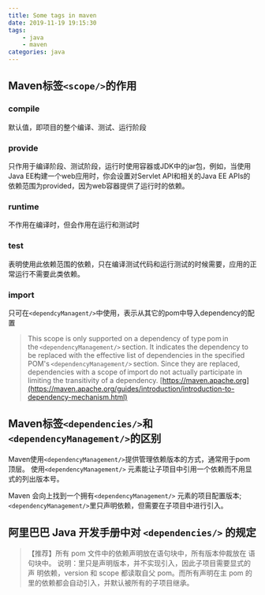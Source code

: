 ```yaml
---
title: Some tags in maven
date: 2019-11-19 19:15:30
tags: 
    - java
    - maven
categories: java
---
```



## Maven标签`<scope/>`的作用 

### compile  
默认值，即项目的整个编译、测试、运行阶段

### provide  
只作用于编译阶段、测试阶段，运行时使用容器或JDK中的jar包，例如，当使用Java EE构建一个web应用时，你会设置对Servlet API和相关的Java EE APIs的依赖范围为provided，因为web容器提供了运行时的依赖。 

### runtime  
不作用在编译时，但会作用在运行和测试时 

### test  
表明使用此依赖范围的依赖，只在编译测试代码和运行测试的时候需要，应用的正常运行不需要此类依赖。 

### import  
只可在`<dependcyManagent/>`中使用，表示从其它的pom中导入dependency的配置  
> This scope is only supported on a dependency of type pom in the `<dependencyManagement/>` section. It indicates the dependency to be replaced with the effective list of dependencies in the specified POM's `<dependencyManagement/>` section. Since they are replaced, dependencies with a scope of import do not actually participate in limiting the transitivity of a dependency. 
> [https://maven.apache.org](https://maven.apache.org/guides/introduction/introduction-to-dependency-mechanism.html)  


## Maven标签`<dependencies/>`和`<dependencyManagement/>`的区别 

Maven使用`<dependencyManagement/>`提供管理依赖版本的方式，通常用于pom顶层。 
使用`<dependencyManagement/>` 元素能让子项目中引用一个依赖而不用显式的列出版本号。 

Maven 会向上找到一个拥有`<dependencyManagement/>` 元素的项目配置版本;
`<dependencyManagement/>`里只声明依赖，但需要在子项目中进行引入。


## 阿里巴巴 Java 开发手册中对 `<dependencies/>` 的规定 
> 【推荐】所有 pom 文件中的依赖声明放在语句块中，所有版本仲裁放在 语句块中。 说明：里只是声明版本，并不实现引入，因此子项目需要显式的声 明依赖，version 和 scope 都读取自父 pom。而所有声明在主 pom 的 里的依赖都会自动引入，并默认被所有的子项目继承。  